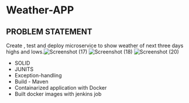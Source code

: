 # Weather-APP
## PROBLEM STATEMENT
Create , test and deploy microservice to show weather of next three days highs and lows.![Screenshot (17)](https://user-images.githubusercontent.com/73217269/201887616-1d539fbf-628b-4aed-a17e-98ffc9214a03.png)
![Screenshot (18)](https://user-images.githubusercontent.com/73217269/201887631-e9bfc23a-4a36-44ca-bd8d-edcb349a31e2.png)
![Screenshot (20)](https://user-images.githubusercontent.com/73217269/201887638-cea57c4a-72ae-4dea-ac98-3d4d9eaaae3c.png)

* SOLID 
* JUNITS
* Exception-handling
* Build - Maven
* Containarized application with Docker
* Built docker images with jenkins job

